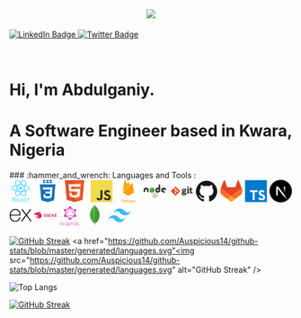 <!-- <p><img align="left" src="https://github.com/auspicious14/github-readme-stats" alt="auspicious14"/></p> -->

<div id="header" align="center">
  <img src="[https://media.giphy.com/media/M9gbBd9nbDrOTu1Mqx/giphy.gif](http://www.dicoding.com/)" width="100"/>
</div>
<br />
<div id="badges">
  <a href="https://www.linkedin.com/in/uthman-abdulganiyu-2952a6218/">
    <img src="https://img.shields.io/badge/LinkedIn-blue?style=for-the-badge&logo=linkedin&logoColor=white" alt="LinkedIn Badge"/>
  </a>
  <a href="https://twitter.com/_Auspy_">
    <img src="https://img.shields.io/badge/Twitter-blue?style=for-the-badge&logo=twitter&logoColor=white" alt="Twitter Badge"/>
  </a>
</div>
<br />
 <img src="https://komarev.com/ghpvc/?username=auspicious14&style=flat-square&color=blue" alt=""/>
 <h1>
 Hi, I'm Abdulganiy.
</h1>
<h1>A Software Engineer based in Kwara, Nigeria</h1>
### :hammer_and_wrench: Languages and Tools :

<div>
  <img src="https://github.com/devicons/devicon/blob/master/icons/react/react-original-wordmark.svg" title="React" alt="React" width="40" height="40"/>&nbsp;
  <img src="https://github.com/devicons/devicon/blob/master/icons/css3/css3-plain-wordmark.svg"  title="CSS3" alt="CSS" width="40" height="40"/>&nbsp;
  <img src="https://github.com/devicons/devicon/blob/master/icons/html5/html5-original.svg" title="HTML5" alt="HTML" width="40" height="40"/>&nbsp;
  <img src="https://github.com/devicons/devicon/blob/master/icons/javascript/javascript-original.svg" title="JavaScript" alt="JavaScript" width="40" height="40"/>&nbsp;
  <img src="https://github.com/devicons/devicon/blob/master/icons/firebase/firebase-plain-wordmark.svg" title="Firebase" alt="Firebase" width="40" height="40"/>&nbsp;
  <img src="https://github.com/devicons/devicon/blob/master/icons/nodejs/nodejs-original-wordmark.svg" title="NodeJS" alt="NodeJS" width="40" height="40"/>&nbsp;
  <img src="https://github.com/devicons/devicon/blob/master/icons/git/git-original-wordmark.svg" title="Git" **alt="Git" width="40" height="40"/>
  <img src="https://github.com/devicons/devicon/blob/master/icons/github/github-original.svg" title="GitHub" **alt="Git" width="40" height="40"/>
  <img src="https://github.com/devicons/devicon/blob/master/icons/gitlab/gitlab-original.svg" title="GitLab" **alt="Git" width="40" height="40"/>
  <img src="https://github.com/devicons/devicon/blob/master/icons/typescript/typescript-original.svg" title="TypeScript" width="40" height="40" />
  <img src="https://github.com/devicons/devicon/blob/master/icons/nextjs/nextjs-original.svg" title="NextJS" width="40" height="40" />
  <img src="https://github.com/devicons/devicon/blob/master/icons/express/express-original.svg" title="ExpressJS" width="40" height="40" />
  <img src="https://github.com/devicons/devicon/blob/master/icons/nestjs/nestjs-plain-wordmark.svg" title="NestJS" width="40" height="40" />
  <img src="https://github.com/devicons/devicon/blob/master/icons/graphql/graphql-plain-wordmark.svg" title="GraphQl" width="40" height="40" />
  <img src="https://github.com/devicons/devicon/blob/master/icons/mongodb/mongodb-original.svg" title="MongoDB" width="40" height="40" />
  <img src="https://github.com/devicons/devicon/blob/master/icons/tailwindcss/tailwindcss-plain.svg" title="Tailwindcss" width="40" height="40" />
</div>

<a href="https://git.io/streak-stats"><img src="https://streak-stats.demolab.com?user=Auspicious14" alt="GitHub Streak" /></a>
<a href="https://github.com/Auspicious14/github-stats/blob/master/generated/languages.svg"<img src="https://github.com/Auspicious14/github-stats/blob/master/generated/languages.svg" alt="GitHub Streak" /></a>

![Top Langs](https://github-readme-stats.vercel.app/api/top-langs/?username=auspicious14&theme=tokyonight&show_icons=true&locale=en&layout=compact)
<!-- [![GitHub Streak](https://streak-stats.demolab.com/?user=Auspicious14&theme=dark)](https://git.io/streak-stats) -->
[![GitHub Streak](https://streak-stats.demolab.com?user=auspicious14&theme=algolia&background=202389)](https://git.io/streak-stats)

